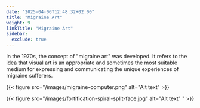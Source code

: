 ```yaml
---
date: "2025-04-06T12:48:32+02:00"
title: "Migraine Art"
weight: 9
linkTitle: "Migraine Art"
sidebar:
  exclude: true
---
```


In the 1970s, the concept of "migraine art" was developed. It refers to the idea that visual art is an appropriate and sometimes the most suitable medium for expressing and communicating the unique experiences of migraine sufferers.

{{< figure src="/images/migraine-computer.png" alt="Alt text"  >}}

{{< figure src="/images/fortification-spiral-split-face.jpg" alt="Alt text" " >}}
